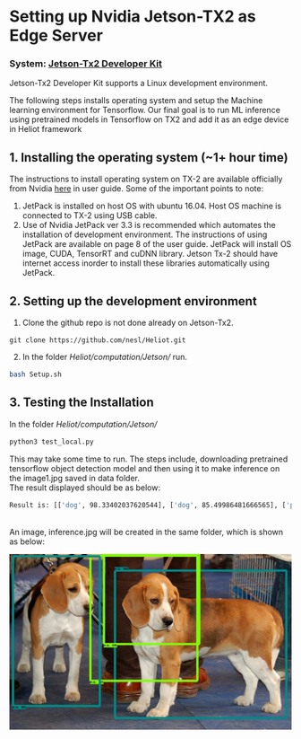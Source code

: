 # Setting up Nvidia Jetson-TX2 as Edge Server
### System: [Jetson-Tx2 Developer Kit](https://developer.nvidia.com/embedded/buy/jetson-tx2-devkit) 
Jetson-Tx2 Developer Kit supports a Linux development environment. 

<!--  ![Developer Kit](https://github.com/nesl/Heliot/blob/master/docs/images/Tx_2_dev_kit.png=100x) -->

The following steps installs operating system and setup the Machine learning environment for Tensorflow. Our final goal is to run ML inference using pretrained models in Tensorflow on TX2 and add it as an edge device in Heliot framework 

## 1. Installing the operating system (~1+ hour time)
The instructions to install operating system on TX-2 are available officially from Nvidia [here](https://developer.download.nvidia.com/embedded/L4T/r28_Release_v2.0/GA/Docs/Jetson_TX1_and_TX2_Developer_Kits_User_Guide.pdf) in user guide.
Some of the important points to note:
1. JetPack is installed on host OS with ubuntu 16.04. Host OS machine is connected to TX-2 using USB cable.
2. Use of Nvidia JetPack ver 3.3 is recommended which automates the installation of development environment. The instructions of using JetPack are available on page 8 of the user guide. JetPack will install OS image, CUDA, TensorRT and cuDNN library.  Jetson Tx-2 should have internet access inorder to install these libraries automatically using JetPack.

## 2. Setting up the development environment
1. Clone the github repo is not done already on Jetson-Tx2.
```
git clone https://github.com/nesl/Heliot.git
```

2. In the folder *Heliot/computation/Jetson/*   run. 
``` bash
bash Setup.sh
```

## 3. Testing the Installation
In the folder *Heliot/computation/Jetson/* 
</br>
``` bash
python3 test_local.py
```
This may take some time to run. The steps include, downloading pretrained tensorflow object detection model and then using it to make inference on the image1.jpg saved in data folder.
</br>
The result displayed should be as below:
``` bash
Result is: [['dog', 98.33402037620544], ['dog', 85.49986481666565], ['person', 80.31414747238159], ['person', 59.35972332954407]]
```
</br>
An image, inference.jpg will be created in the same folder, which is shown as below:

![inference image](https://github.com/nesl/Heliot/blob/master/docs/images/Inference.jpg)
